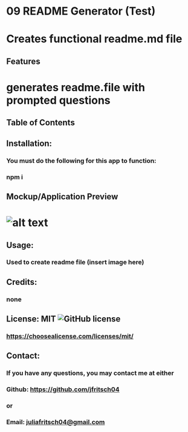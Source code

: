 
  # 09 README Generator (Test)
  #  Creates functional readme.md file
  ## Features
  # generates readme.file with prompted questions
  ## Table of Contents
  ## Installation:
  ### You must do the following for this app to function:
  ### npm i
  ## Mockup/Application Preview
  # ![alt text](skip (test))
  ## Usage:
  ### Used to create readme file (insert image here)
  ## Credits:
  ### none
  ## License: MIT  ![GitHub license](https://img.shields.io/github/license/Naereen/StrapDown.js.svg)
  ### https://choosealicense.com/licenses/mit/
  ## Contact:
  ### If you have any questions, you may contact me at either
  ### Github: https://github.com/jfritsch04
  ### or
  ### Email: juliafritsch04@gmail.com
